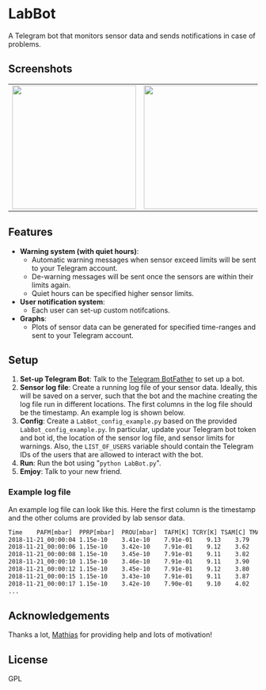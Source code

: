 # LabBot

A Telegram bot that monitors sensor data and sends notifications in case of problems.

## Screenshots

|   |   |   |
| --- | --- | --- |
| <img src='https://github.com/alexriss/labbot/blob/master/screenshots/screenshot_1.png?raw=true' width='250'> | <img src='https://github.com/alexriss/labbot/blob/master/screenshots/screenshot_2.png?raw=true' width='250'> | <img src='https://github.com/alexriss/labbot/blob/master/screenshots/screenshot_3.png?raw=true' width='250'> |

## Features

* **Warning system (with quiet hours)**:
  + Automatic warning messages when sensor exceed limits will be sent to your Telegram account.
  + De-warning messages will be sent once the sensors are within their limits again.
  + Quiet hours can be specified higher sensor limits.
* **User notification system**:
  + Each user can set-up custom notifcations.
* **Graphs**:
  + Plots of sensor data can be generated for specified time-ranges and sent to your Telegram account.

## Setup

1. **Set-up Telegram Bot**:
Talk to the [Telegram BotFather](https://core.telegram.org/bots#6-botfather) to set up a bot.
1. **Sensor log file**:
Create a running log file of your sensor data. Ideally, this will be saved on a server, such that the bot and the machine creating the log file run in different locations. The first columns in the log file should be the timestamp. An example log is shown below.
1. **Config**:
Create a `LabBot_config_example.py` based on the provided `LabBot_config_example.py`. In particular, update your Telegram bot token and bot id, the location of the sensor log file, and sensor limits for warnings. Also, the `LIST_OF_USERS` variable should contain the Telegram IDs of the users that are allowed to interact with the bot.
1. **Run**:
Run the bot using "`python LabBot.py`".
1. **Emjoy**:
Talk to your new friend.

### Example log file

An example log file can look like this. Here the first column is the timestamp and the other colums are provided by lab sensor data.

```txt
Time	PAFM[mbar]	PPRP[mbar]	PROU[mbar]	TAFM[K]	TCRY[K]	TSAM[C]	TMAN[C]	TLAB[C]
2018-11-21_00:00:04	1.15e-10	3.41e-10	7.91e-01	9.13	3.79	-4000.00	-27.19	22.02
2018-11-21_00:00:06	1.15e-10	3.42e-10	7.91e-01	9.12	3.62	-4000.00	-27.16	21.98
2018-11-21_00:00:08	1.15e-10	3.45e-10	7.91e-01	9.11	3.82	-4000.00	-27.11	21.98
2018-11-21_00:00:10	1.15e-10	3.46e-10	7.91e-01	9.11	3.90	-4000.00	-27.02	21.98
2018-11-21_00:00:12	1.15e-10	3.45e-10	7.91e-01	9.12	3.80	-4000.00	-27.13	21.97
2018-11-21_00:00:15	1.15e-10	3.43e-10	7.91e-01	9.11	3.87	-4000.00	-27.05	22.02
2018-11-21_00:00:17	1.15e-10	3.42e-10	7.90e-01	9.10	4.02	-4000.00	-27.13	21.97
...
```

## Acknowledgements

Thanks a lot, [Mathias](https://github.com/MathiasPoe) for providing help and lots of motivation!

License
----

GPL